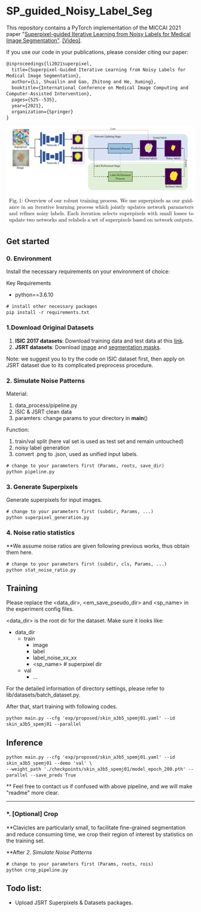 # SP_guided_Noisy_Label_Seg
This repository contains a PyTorch implementation of the MICCAI 2021 paper "[Superpixel-guided Iterative Learning from Noisy Labels for Medical Image Segmentation"](https://miccai2021.org/openaccess/paperlinks/2021/09/01/460-Paper1575.html#author-id). 
[[Video]](https://www.youtube.com/watch?v=EviOSZfXjMg). 

If you use our code in your publications, please consider citing our paper:
```angular2html
@inproceedings{li2021superpixel,
  title={Superpixel-Guided Iterative Learning from Noisy Labels for Medical Image Segmentation},
  author={Li, Shuailin and Gao, Zhitong and He, Xuming},
  booktitle={International Conference on Medical Image Computing and Computer-Assisted Intervention},
  pages={525--535},
  year={2021},
  organization={Springer}
}
```

![avatar](./pict/model_overview.png)

## Get started
### 0. Environment
Install the necessary requirements on your environment of choice:

Key Requirements
+ python==3.6.10
```angular2html
# install other necessary packages
pip install -r requirements.txt
```

### 1.Download Original Datasets
1. **ISIC 2017 datasets**: Download training data and test data at this [link](https://challenge.isic-archive.com/data/).
2. **JSRT datasets**: Download [image](http://db.jsrt.or.jp/eng.php) and [segmentation masks](https://www.isi.uu.nl/Research/Databases/SCR/).

Note: we suggest you to try the code on ISIC dataset first, then apply on JSRT dataset due to its complicated preprocess procedure.

### 2. Simulate Noise Patterns
Material:
1. data_process/pipeline.py
2. ISIC & JSRT clean data
3. paramters: change params to your directory in __main__()

Function:
1. train/val split  (here val set is used as test set and remain untouched) 
2. noisy label generation
3. convert .png to .json, used as unified input labels.

```angular2html
# change to your parameters first (Params, roots, save_dir)
python pipeline.py
```
### 3. Generate Superpixels
Generate superpixels for input images. 
```angular2html
# change to your parameters first (subdir, Params, ...)
python superpixel_generation.py
```

### 4. Noise ratio statistics
**We assume noise ratios are given following previous works, thus obtain them here.
```angular2html
# change to your parameters first (subdir, cls, Params, ...)
python stat_noise_ratio.py
```

## Training
Please replace the <data_dir>, <em_save_pseudo_dir> and <sp_name> in the experiment config files.

<data_dir> is the root dir for the dataset. Make sure it looks like: 
- data_dir
    - train
        - image
        - label
        - label_noise_xx_xx
        - <sp_name> # superpixel dir
    - val
        - ...
        
For the detailed information of directory settings, please refer to lib/datasets/batch_dataset.py.

After that, start training with following codes.
```angular2html
python main.py --cfg 'exp/proposed/skin_a3b5_spemj01.yaml' --id skin_a3b5_spemj01 --parallel 
```

## Inference
```angular2html
python main.py --cfg 'exp/proposed/skin_a3b5_spemj01.yaml' --id skin_a3b5_spemj01 --demo 'val' \
--weight_path './checkpoints/skin_a3b5_spemj01/model_epoch_200.pth' --parallel --save_preds True
```

** Feel free to contact us if confused with above pipeline, and we will make "readme" more clear.

---
### *. [Optional] Crop
**Clavicles are particularly small, to facilitate ﬁne-grained segmentation and reduce consuming time, we crop their region of interest by statistics on the training set.


**After *2. Simulate Noise Patterns*
```angular2html
# change to your parameters first (Params, roots, rois)
python crop_pipeline.py
```

## Todo list:
- Upload JSRT Superpixels & Datasets packages.